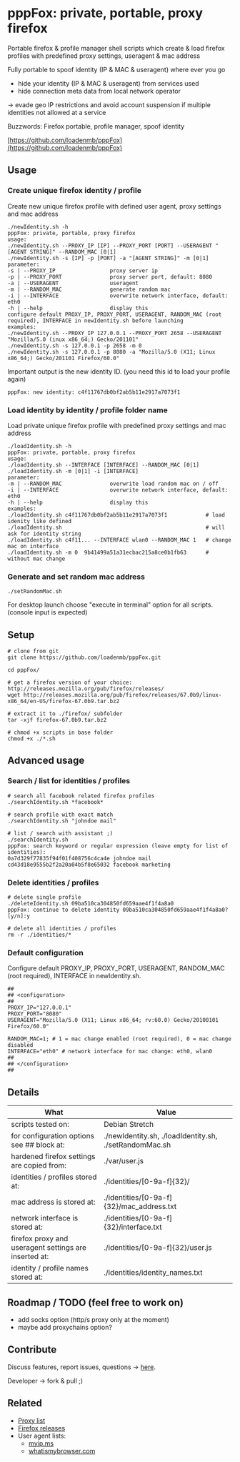 # pppFox: private, portable, proxy firefox

Portable firefox & profile manager shell scripts which create & load firefox profiles with predefined proxy settings, useragent & mac address

Fully portable to spoof identity (IP & MAC & useragent) where ever you go
- hide your identity (IP & MAC & useragent) from services used 
- hide connection meta data from local network operator

-> evade geo IP restrictions and avoid account suspension if multiple identities not allowed at a service

Buzzwords: Firefox portable, profile manager, spoof identity

[https://github.com/loadenmb/pppFox](https://github.com/loadenmb/pppFox)

## Usage

### Create unique firefox identity / profile
Create new unique firefox profile with defined user agent, proxy settings and mac address
```
./newIdentity.sh -h
pppFox: private, portable, proxy firefox
usage:
./newIdentity.sh --PROXY_IP [IP] --PROXY_PORT [PORT] --USERAGENT "[AGENT STRING]" --RANDOM_MAC [0|1]
./newIdentity.sh -s [IP] -p [PORT] -a "[AGENT STRING]" -m [0|1]
parameter:
-s | --PROXY_IP                 proxy server ip
-p | --PROXY_PORT               proxy server port, default: 8080
-a | --USERAGENT                useragent
-m | --RANDOM_MAC               generate random mac
-i | --INTERFACE                overwrite network interface, default: eth0
-h | --help                     display this
configure default PROXY_IP, PROXY_PORT, USERAGENT, RANDOM_MAC (root required), INTERFACE in newIdentity.sh before launching
examples:
./newIdentity.sh --PROXY_IP 127.0.0.1 --PROXY_PORT 2658 --USERAGENT "Mozilla/5.0 (inux x86_64;) Gecko/201101"
./newIdentity.sh -s 127.0.0.1 -p 2658 -m 0
./newIdentity.sh -s 127.0.0.1 -p 8080 -a "Mozilla/5.0 (X11; Linux x86_64;) Gecko/201101 Firefox/60.0"
```
Important output is the new identity ID. (you need this id to load your profile again)
```
pppFox: new identity: c4f11767db0bf2ab5b11e2917a7073f1
```

### Load identity by identity / profile folder name
Load private unique firefox profile with predefined proxy settings and mac address
```
./loadIdentity.sh -h
pppFox: private, portable, proxy firefox
usage:
./loadIdentity.sh --INTERFACE [INTERFACE] --RANDOM_MAC [0|1]
./loadIdentity.sh -m [0|1] -i [INTERFACE]
parameter:
-m | --RANDOM_MAC               overwrite load random mac on / off
-i | --INTERFACE                overwrite network interface, default: eth0
-h | --help                     display this
examples:
./loadIdentity.sh c4f11767db0bf2ab5b11e2917a7073f1            # load idenity like defined
./loadIdentity.sh                                             # will ask for identity string
./loadIdentity.sh c4f11... --INTERFACE wlan0 --RANDOM_MAC 1   # change mac on interface
./loadIdentity.sh -m 0  9b41499a51a31ecbac215a8ce0b1fb63      # without mac change
```

### Generate and set random mac address
```shell
./setRandomMac.sh
``` 
For desktop launch choose "execute in terminal" option for all scripts. (console input is expected)

## Setup
```shell
# clone from git
git clone https://github.com/loadenmb/pppFox.git

cd pppFox/

# get a firefox version of your choice: http://releases.mozilla.org/pub/firefox/releases/
wget http://releases.mozilla.org/pub/firefox/releases/67.0b9/linux-x86_64/en-US/firefox-67.0b9.tar.bz2

# extract it to ./firefox/ subfolder
tar -xjf firefox-67.0b9.tar.bz2

# chmod +x scripts in base folder
chmod +x ./*.sh
```

## Advanced usage

### Search / list for identities / profiles
```shell
# search all facebook related firefox profiles
./searchIdentity.sh *facebook*

# search profile with exact match
./searchIdentity.sh "johndoe mail"

# list / search with assistant ;)
./searchIdentity.sh 
pppFox: search keyword or regular expression (leave empty for list of identities):
0a7d329f77835f94f01f408756c4ca4e johndoe mail
cd43d18e9555b2f2a20a04b5f8e65032 facebook marketing
```

### Delete identities / profiles
```shell
# delete single profile
./deleteIdentity.sh 09ba510ca304850fd659aae4f1f4a8a0
pppFox: continue to delete identity 09ba510ca304850fd659aae4f1f4a8a0? [y/n]:y

# delete all identities / profiles
rm -r ./identities/*
```

### Default configuration

Configure default PROXY_IP, PROXY_PORT, USERAGENT, RANDOM_MAC (root required), INTERFACE in newIdentity.sh.
```
##
## <configuration>
##
PROXY_IP="127.0.0.1"
PROXY_PORT="8080"
USERAGENT="Mozilla/5.0 (X11; Linux x86_64; rv:60.0) Gecko/20100101 Firefox/60.0"

RANDOM_MAC=1; # 1 = mac change enabled (root required), 0 = mac change disabled
INTERFACE="eth0" # network interface for mac change: eth0, wlan0
##
## </configuration>
##
```
## Details
| What                                                       |  Value         | 
| ---------------------------------------------------------- | -------------- |
| scripts tested on:                                         | Debian Stretch |
| for configuration options see ## <configuration> block at: | ./newIdentity.sh, ./loadIdentity.sh, ./setRandomMac.sh |
| hardened firefox settings are copied from:                 | ./var/user.js |
| identities / profiles stored at:                           | ./identities/[0-9a-f]{32}/ |
| mac address is stored at:                                  | ./identities/[0-9a-f]{32}/mac_address.txt |
| network interface is stored at:                            | ./identities/[0-9a-f]{32}/interface.txt |
| firefox proxy and useragent settings are inserted at:      | ./identities/[0-9a-f]{32}/user.js |
| identity / profile names stored at:                        | ./identities/identity_names.txt |


## Roadmap / TODO (feel free to work on)
- add socks option (http/s proxy only at the moment)
- maybe add proxychains option?

## Contribute

Discuss features, report issues, questions -> [here](https://github.com/loadenmb/pppFox/issues).

Developer -> fork & pull ;)

## Related
- [Proxy list](https://www.google.com/search?q=proxy+list)    
- [Firefox releases](http://releases.mozilla.org/pub/firefox/releases/)
- User agent lists:
    - [myip.ms](https://myip.ms/browse/comp_browseragents/Computer_Browser_Agents.html)
    - [whatismybrowser.com](https://developers.whatismybrowser.com/useragents/explore/)
